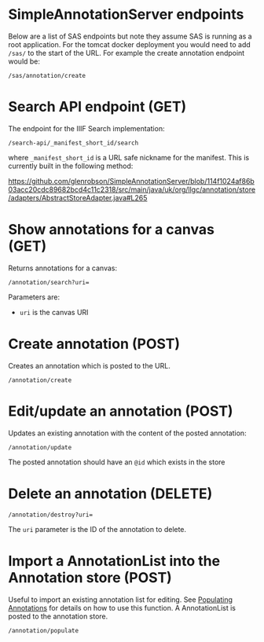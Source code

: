 # SimpleAnnotationServer endpoints

Below are a list of SAS endpoints but note they assume SAS is running as a root application. For the tomcat docker deployment you would need to add `/sas/` to the start of the URL. For example the create annotation endpoint would be:

```
/sas/annotation/create
```

# Search API endpoint (GET)
The endpoint for the IIIF Search implementation:

```
/search-api/_manifest_short_id/search
```

where `_manifest_short_id` is a URL safe nickname for the manifest. This is currently built in the following method:

https://github.com/glenrobson/SimpleAnnotationServer/blob/114f1024af86b03acc20cdc89682bcd4c11c2318/src/main/java/uk/org/llgc/annotation/store/adapters/AbstractStoreAdapter.java#L265

# Show annotations for a canvas (GET)
Returns annotations for a canvas:

```
/annotation/search?uri= 
```

Parameters are:
 * `uri` is the canvas URI

# Create annotation (POST)
Creates an annotation which is posted to the URL. 

```
/annotation/create
```

# Edit/update an annotation (POST)
Updates an existing annotation with the content of the posted annotation:

```
/annotation/update
```

The posted annotation should have an `@id` which exists in the store

# Delete an annotation (DELETE)

```
/annotation/destroy?uri=
```

The `uri` parameter is the ID of the annotation to delete. 

# Import a AnnotationList into the Annotation store (POST)

Useful to import an existing annotation list for editing. See [Populating Annotations](PopulatingAnnotations.md) for details on how to use this function. A AnnotationList is posted to the annotation store.

```
/annotation/populate
```
